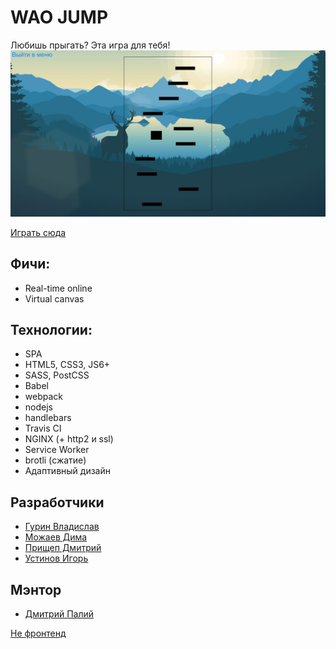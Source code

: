 # WAO JUMP
Любишь прыгать? Эта игра для тебя!
![](game.jpg)

[Играть сюда](https://waojump.tk/)

## Фичи:
* Real-time online
* Virtual canvas

## Технологии:
* SPA
* HTML5, CSS3, JS6+
* SASS, PostCSS
* Babel
* webpack
* nodejs
* handlebars
* Travis CI
* NGINX (+ http2 и ssl)
* Service Worker
* brotli (сжатие)
* Адаптивный дизайн

## Разработчики
* [Гурин Владислав](https://github.com/Vlad104)
* [Можаев Дима](https://github.com/Howle-Great)
* [Прищеп Дмитрий](https://github.com/DmitriyPrischep)
* [Устинов Игорь](https://github.com/Flyewzz)

## Мэнтор
* [Дмитрий Палий](https://github.com/stanf0rd)

[Не фронтенд](https://github.com/go-park-mail-ru/2019_1_WAO)